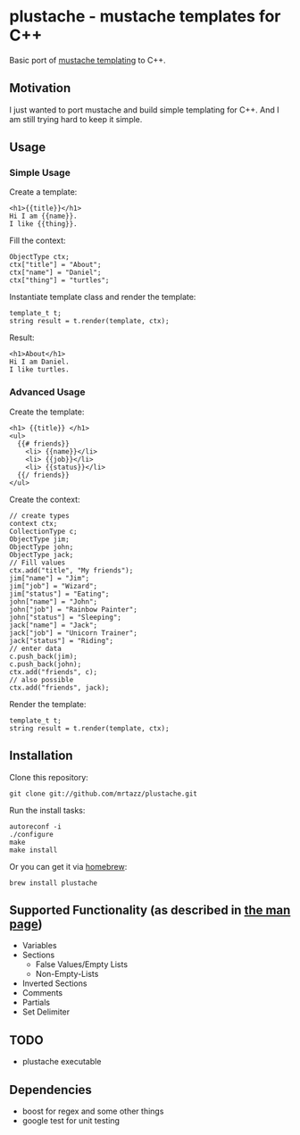# plustache - mustache templates for C++
Basic port of [mustache templating](http://mustache.github.com) to C++.

## Motivation
I just wanted to port mustache and build simple templating for C++.
And I am still trying hard to keep it simple.

## Usage

### Simple Usage
Create a template:

    <h1>{{title}}</h1>
    Hi I am {{name}}.
    I like {{thing}}.

Fill the context:

    ObjectType ctx;
    ctx["title"] = "About";
    ctx["name"] = "Daniel";
    ctx["thing"] = "turtles";

Instantiate template class and render the template:

    template_t t;
    string result = t.render(template, ctx);

Result:

    <h1>About</h1>
    Hi I am Daniel.
    I like turtles.

### Advanced Usage
Create the template:

    <h1> {{title}} </h1>
    <ul>
      {{# friends}}
        <li> {{name}}</li>
        <li> {{job}}</li>
        <li> {{status}}</li>
      {{/ friends}}
    </ul>

Create the context:

    // create types
    context ctx;
    CollectionType c;
    ObjectType jim;
    ObjectType john;
    ObjectType jack;
    // Fill values
    ctx.add("title", "My friends");
    jim["name"] = "Jim";
    jim["job"] = "Wizard";
    jim["status"] = "Eating";
    john["name"] = "John";
    john["job"] = "Rainbow Painter";
    john["status"] = "Sleeping";
    jack["name"] = "Jack";
    jack["job"] = "Unicorn Trainer";
    jack["status"] = "Riding";
    // enter data
    c.push_back(jim);
    c.push_back(john);
    ctx.add("friends", c);
    // also possible
    ctx.add("friends", jack);

Render the template:

    template_t t;
    string result = t.render(template, ctx);


## Installation
Clone this repository:

    git clone git://github.com/mrtazz/plustache.git

Run the install tasks:

    autoreconf -i
    ./configure
    make
    make install

Or you can get it via [homebrew](http://github.com/mxcl/homebrew):

    brew install plustache

## Supported Functionality (as described in [the man page](http://mustache.github.com/mustache.5.html))
* Variables
* Sections
  * False Values/Empty Lists
  * Non-Empty-Lists
* Inverted Sections
* Comments
* Partials
* Set Delimiter

## TODO
* plustache executable

## Dependencies
* boost for regex and some other things
* google test for unit testing
